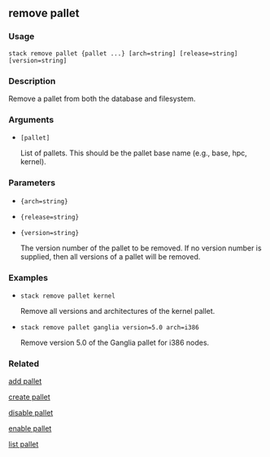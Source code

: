 ## remove pallet

### Usage

`stack remove pallet {pallet ...} [arch=string] [release=string] [version=string]`

### Description


Remove a pallet from both the database and filesystem.



### Arguments

* `[pallet]`

   List of pallets. This should be the pallet base name (e.g., base, hpc,
	kernel).


### Parameters
* `{arch=string}`
* `{release=string}`
* `{version=string}`

   The version number of the pallet to be removed. If no version number is
	supplied, then all versions of a pallet will be removed.

### Examples

* `stack remove pallet kernel`

   Remove all versions and architectures of the kernel pallet.

* `stack remove pallet ganglia version=5.0 arch=i386`

   Remove version 5.0 of the Ganglia pallet for i386 nodes.


### Related
[add pallet](add-pallet)

[create pallet](create-pallet)

[disable pallet](disable-pallet)

[enable pallet](enable-pallet)

[list pallet](list-pallet)


